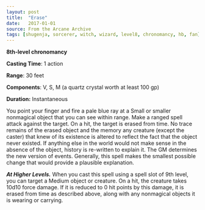 ```yaml
---
layout: post
title:  "Erase"
date:   2017-01-01
source: From the Arcane Archive
tags: [shugenja, sorcerer, witch, wizard, level8, chronomancy, hb, fan]
---
```


**8th-level chronomancy**

**Casting Time**: 1 action

**Range**: 30 feet

**Components**: V, S, M (a quartz crystal worth at least 100 gp)

**Duration:** Instantaneous

You point your finger and fire a pale blue ray at a Small or smaller nonmagical object that you can see within range. Make a ranged spell attack against the target. On a hit, the
target is erased from time. No trace remains of the erased object and the memory any creature (except the caster) that knew of its existence is altered to reflect the fact that the object never existed. If anything else in the world would not make sense in the absence of the object, history is re-written to explain it. The GM determines the new version of events. Generally, this
spell makes the smallest possible change that would provide a plausible explanation.

***At Higher Levels.*** When you cast this spell using a spell slot of 9th level, you can target a Medium object or creature. On a hit, the creature takes 10d10 force damage. If it is reduced to 0 hit points by this damage, it is erased from time as described above, along with any nonmagical objects it is wearing or carrying.
